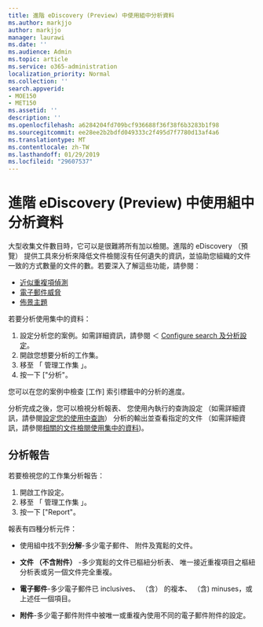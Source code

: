 ```yaml
---
title: 進階 eDiscovery (Preview) 中使用組中分析資料
ms.author: markjjo
author: markjjo
manager: laurawi
ms.date: ''
ms.audience: Admin
ms.topic: article
ms.service: o365-administration
localization_priority: Normal
ms.collection: ''
search.appverid:
- MOE150
- MET150
ms.assetid: ''
description: ''
ms.openlocfilehash: a6284204fd709bcf936688f36f38f6b3283b1f98
ms.sourcegitcommit: ee28ee2b2bdfd049333c2f495d7f7780d13af4a6
ms.translationtype: MT
ms.contentlocale: zh-TW
ms.lasthandoff: 01/29/2019
ms.locfileid: "29607537"
---
```

# <a name="analyzing-data-in-a-working-set-in-advanced-ediscovery-preview"></a>進階 eDiscovery (Preview) 中使用組中分析資料

大型收集文件數目時，它可以是很難將所有加以檢閱。進階的 eDiscovery （預覽） 提供工具來分析來降低文件檢閱沒有任何遺失的資訊，並協助您組織的文件一致的方式數量的文件的數。若要深入了解這些功能，請參閱：

- [近似重複項偵測](near-duplicates.md)
- [電子郵件威脅](email-threading.md)
- [佈景主題](themes.md)

若要分析使用集中的資料：

1. 設定分析您的案例。如需詳細資訊，請參閱 ＜ [Configure search 及分析設定](configure-search-analytics-settings.md)。
2. 開啟您想要分析的工作集。
3. 移至 「 管理工作集 」。
4. 按一下 ["分析"。

您可以在您的案例中檢查 [工作] 索引標籤中的分析的進度。

 分析完成之後，您可以檢視分析報表、 您使用內執行的查詢設定 （如需詳細資訊，請參閱[設定您的使用中查詢](working-set-search.md)） 分析的輸出並查看指定的文件 （如需詳細資訊，請參閱[相關的文件檢閱使用集中的資料](reviewing-data-in-working-set.md))。

## <a name="analytics-report"></a>分析報告

若要檢視您的工作集分析報告：

1. 開啟工作設定。
2. 移至 「 管理工作集 」。
3. 按一下 ["Report"。

報表有四種分析元件：

- 使用組中找不到**分解**-多少電子郵件、 附件及寬鬆的文件。

- **文件 （不含附件）** -多少寬鬆的文件已樞紐分析表、 唯一接近重複項目之樞紐分析表或另一個文件完全重複。

- **電子郵件**-多少電子郵件已 inclusives、 （含） 的複本、 （含) minuses，或上述任一個項目。

- **附件**-多少電子郵件附件中被唯一或重複內使用不同的電子郵件附件的設定。